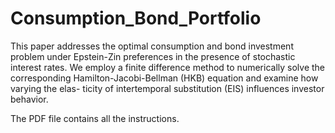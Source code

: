 # Consumption_Bond_Portfolio

This paper addresses the optimal consumption and bond investment problem under Epstein-Zin preferences in the presence of stochastic interest rates. We employ a finite difference method to numerically solve the corresponding Hamilton-Jacobi-Bellman (HKB) equation and examine how varying the elas- ticity of intertemporal substitution (EIS) influences investor behavior.

The PDF file contains all the instructions.
